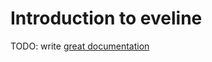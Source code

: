 # Introduction to eveline

TODO: write [great documentation](http://jacobian.org/writing/great-documentation/what-to-write/)
